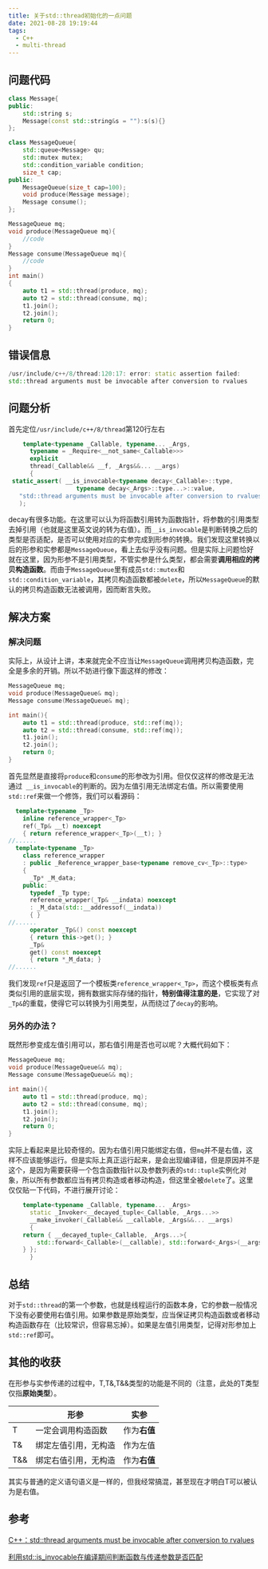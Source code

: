 ```yaml
---
title: 关于std::thread初始化的一点问题
date: 2021-08-28 19:19:44
tags:
  - C++
  - multi-thread
---
```

## 问题代码
``` c++
class Message{
public:
    std::string s;
    Message(const std::string&s = ""):s(s){}
};

class MessageQueue{
    std::queue<Message> qu;
    std::mutex mutex;
    std::condition_variable condition;
    size_t cap;
public:
    MessageQueue(size_t cap=100);
    void produce(Message message);
    Message consume();
};

MessageQueue mq;
void produce(MessageQueue mq){
    //code
}
Message consume(MessageQueue mq){
    //code
}
int main()
{
    auto t1 = std::thread(produce, mq);
    auto t2 = std::thread(consume, mq);
    t1.join();
    t2.join();
    return 0;
}
```
## 错误信息
``` c++
/usr/include/c++/8/thread:120:17: error: static assertion failed: 
std::thread arguments must be invocable after conversion to rvalues
```

## 问题分析

首先定位`/usr/include/c++/8/thread`第120行左右

   ``` c++
       template<typename _Callable, typename... _Args,
   	     typename = _Require<__not_same<_Callable>>>
         explicit
         thread(_Callable&& __f, _Args&&... __args)
         {
   	static_assert( __is_invocable<typename decay<_Callable>::type,
   				      typename decay<_Args>::type...>::value,
   	  "std::thread arguments must be invocable after conversion to rvalues"
   	  );
   ```
   decay有很多功能。在这里可以认为将函数引用转为函数指针，将参数的引用类型去掉引用（也就是这里英文说的转为右值）。而`__is_invocable`是判断转换之后的类型是否适配，是否可以使用对应的实参完成到形参的转换。我们发现这里转换以后的形参和实参都是`MessageQueue`，看上去似乎没有问题。但是实际上问题恰好就在这里，因为形参不是引用类型，不管实参是什么类型，都会需要**调用相应的拷贝构造函数**。而由于`MessageQueue`里有成员`std::mutex`和`std::condition_variable`，其拷贝构造函数都被`delete`，所以`MessageQueue`的默认的拷贝构造函数无法被调用，因而断言失败。

## 解决方案

### 解决问题

实际上，从设计上讲，本来就完全不应当让`MessageQueue`调用拷贝构造函数，完全是多余的开销。所以不妨进行像下面这样的修改：

```  c++
MessageQueue mq;
void produce(MessageQueue& mq);
Message consume(MessageQueue& mq);

int main(){
    auto t1 = std::thread(produce, std::ref(mq));
    auto t2 = std::thread(consume, std::ref(mq));
    t1.join();
    t2.join();
    return 0;
}
```

首先显然是直接将`produce`和`consume`的形参改为引用。但仅仅这样的修改是无法通过` __is_invocable`的判断的。因为左值引用无法绑定右值。所以需要使用`std::ref`来做一个修饰，我们可以看源码：

``` c++
  template<typename _Tp>
    inline reference_wrapper<_Tp>
    ref(_Tp& __t) noexcept
    { return reference_wrapper<_Tp>(__t); }
//......
  template<typename _Tp>
    class reference_wrapper
    : public _Reference_wrapper_base<typename remove_cv<_Tp>::type>
    {
      _Tp* _M_data;
    public:
      typedef _Tp type;
      reference_wrapper(_Tp& __indata) noexcept
      : _M_data(std::__addressof(__indata))
      { }
//......
      operator _Tp&() const noexcept
      { return this->get(); }
      _Tp&
      get() const noexcept
      { return *_M_data; }
//......

```

我们发现`ref`只是返回了一个模板类`reference_wrapper<_Tp>`，而这个模板类有点类似引用的底层实现，拥有数据实际存储的指针，**特别值得注意的是**，它实现了对`_Tp&`的重载，使得它可以转换为引用类型，从而绕过了`decay`的影响。

### 另外的办法？

既然形参变成左值引用可以，那右值引用是否也可以呢？大概代码如下：

```c++
MessageQueue mq;
void produce(MessageQueue&& mq);
Message consume(MessageQueue&& mq);

int main(){
    auto t1 = std::thread(produce, mq);
    auto t2 = std::thread(consume, mq);
    t1.join();
    t2.join();
    return 0;
}
```

实际上看起来是比较奇怪的。因为右值引用只能绑定右值，但`mq`并不是右值，这样不应该能够运行。但是实际上真正运行起来，是会出现编译错，但是原因并不是这个，是因为需要获得一个包含函数指针以及参数列表的`std::tuple`实例化对象，所以所有参数都应当有拷贝构造或者移动构造，但这里全被`delete`了。这里仅仅贴一下代码，不进行展开讨论：

```c++
    template<typename _Callable, typename... _Args>
      static _Invoker<__decayed_tuple<_Callable, _Args...>>
      __make_invoker(_Callable&& __callable, _Args&&... __args)
      {
	return { __decayed_tuple<_Callable, _Args...>{
	    std::forward<_Callable>(__callable), std::forward<_Args>(__args)...
	} };
      }
```

## 总结

对于`std::thread`的第一个参数，也就是线程运行的函数本身，它的参数一般情况下没有必要使用右值引用。如果参数是原始类型，应当保证拷贝构造函数或者移动构造函数存在（比较常识，但容易忘掉）。如果是左值引用类型，记得对形参加上`std::ref`即可。

## 其他的收获

在形参与实参传递的过程中，T,T&,T&&类型的功能是不同的（注意，此处的T类型仅指**原始类型**）。

|      | 形参                 | 实参         |
| ---- | -------------------- | ------------ |
| T    | 一定会调用构造函数   | 作为**右值** |
| T&   | 绑定左值引用，无构造 | 作为左值     |
| T&&  | 绑定右值引用，无构造 | 作为**右值** |

其实与普通的定义语句语义是一样的，但我经常搞混，甚至现在才明白T可以被认为是右值。

## 参考

[C++：std::thread arguments must be invocable after conversion to rvalues](https://blog.csdn.net/qq_45858169/article/details/114642760)

[利用std::is_invocable在编译期间判断函数与传递参数是否匹配](https://blog.csdn.net/wangzhicheng1983/article/details/118691854)


